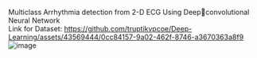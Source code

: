 Multiclass Arrhythmia detection from 2-D ECG Using Deepconvolutional Neural Network  
Link for Dataset:
https://github.com/truptikvpcoe/Deep-Learning/assets/43569444/0cc84157-9a02-462f-8746-a3670363a8f9
![image](https://github.com/truptikvpcoe/Deep-Learning/assets/43569444/2fdcaf31-973f-4e22-bd5d-1400ecd8273e)



